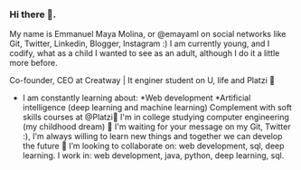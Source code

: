 ### Hi there 👋.
My name is Emmanuel Maya Molina, or @emayaml on social networks like Git, Twitter, Linkedin, Blogger, Instagram :)
I am currently young, and I codify, what as a child I wanted to see as an adult, although I do it a little more before.

Co-founder, CEO at Creatway | It enginer student on U, life and Platzi 💙

- I am constantly learning about:
                   *Web development
                   *Artificial intelligence (deep learning and machine learning)
Complement with soft skills courses at @Platzi🌱
I'm in college studying computer engineering (my childhood dream) 🔭
I'm waiting for your message on my Git, Twitter :), I'm always willing to learn new things and together we can develop the future 👯
I’m looking to collaborate on: web development, sql, deep learning. I work in: web development, java, python, deep learning, sql.


<!--
**Emayamolina/Emayamolina** is a ✨ _special_ ✨ repository because its `README.md` (this file) appears on your GitHub profile.

Here are some ideas to get you started:

- 🔭 I’m currently working on ...
- 🌱 I’m currently learning ...
- 👯 I’m looking to collaborate on ...
- 🤔 I’m looking for help with ...
- 💬 Ask me about ...
- 📫 How to reach me: ...
- 😄 Pronouns: ...
- ⚡ Fun fact: ...
-->
